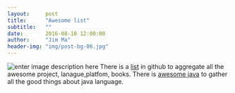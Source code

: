 ```yaml
---
layout:     post
title:      "Awesome list"
subtitle:   ""
date:       2016-08-10 12:00:00
author:     "Jim Ma"
header-img: "img/post-bg-06.jpg"
---
```

![enter image description here](https://camo.githubusercontent.com/1131548cf666e1150ebd2a52f44776d539f06324/68747470733a2f2f63646e2e7261776769742e636f6d2f73696e647265736f726875732f617765736f6d652f6d61737465722f6d656469612f6c6f676f2e737667)
There is a [list](https://github.com/sindresorhus/awesome) in github to aggregate all the awesome project, lanague,platfom, books.  There is [awesome java](https://github.com/akullpp/awesome-java) to gather all the good things about java language. 
